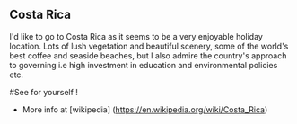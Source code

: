 ## Costa Rica

I'd like to go to Costa Rica as it seems to be a very enjoyable holiday location. Lots of lush vegetation and beautiful scenery, some of the world's best coffee and seaside beaches, but I also admire the country's approach to governing i.e high investment in education and environmental policies etc.

#See for yourself !

- More info at [wikipedia] (https://en.wikipedia.org/wiki/Costa_Rica)
